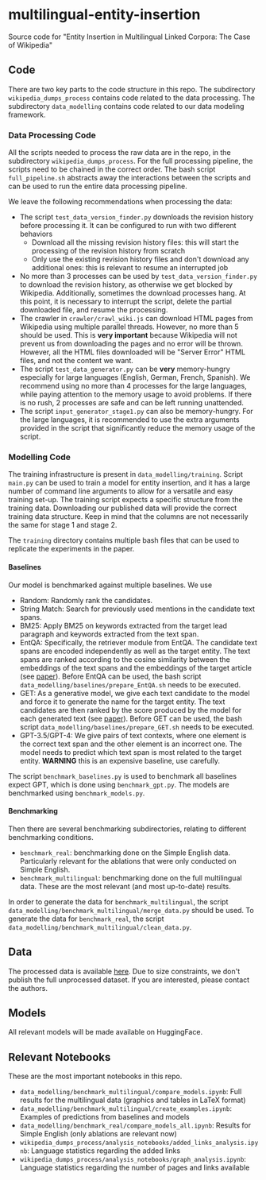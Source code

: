 # multilingual-entity-insertion
Source code for "Entity Insertion in Multilingual Linked Corpora: The Case of Wikipedia"

## Code

There are two key parts to the code structure in this repo. The subdirectory `wikipedia_dumps_process` contains code related to the data processing. The subdirectory `data_modelling` contains code related to our data modeling framework.

### Data Processing Code

All the scripts needed to process the raw data are in the repo, in the subdirectory `wikipedia_dumps_process`. For the full processing pipeline, the scripts need to be chained in the correct order. The bash script `full_pipeline.sh` abstracts away the interactions between the scripts and can be used to run the entire data processing pipeline.

We leave the following recommendations when processing the data:
 - The script `test_data_version_finder.py` downloads the revision history before processing it. It can be configured to run with two different behaviors
   - Download all the missing revision history files: this will start the processing of the revision history from scratch
   - Only use the existing revision history files and don't download any additional ones: this is relevant to resume an interrupted job
 - No more than 3 processes can be used by `test_data_version_finder.py` to download the revision history, as otherwise we get blocked by Wikipedia. Additionally, sometimes the download processes hang. At this point, it is necessary to interrupt the script, delete the partial downloaded file, and resume the processing.
 - The crawler in `crawler/crawl_wiki.js` can download HTML pages from Wikipedia using multiple parallel threads. However, no more than 5 should be used. This is **very important** because Wikipedia will not prevent us from downloading the pages and no error will be thrown. However, all the HTML files downloaded will be "Server Error" HTML files, and not the content we want.
 - The script `test_data_generator.py` can be **very** memory-hungry especially for large languages (English, German, French, Spanish). We recommend using no more than 4 processes for the large languages, while paying attention to the memory usage to avoid problems. If there is no rush, 2 processes are safe and can be left running unattended.
 - The script `input_generator_stage1.py` can also be memory-hungry. For the large languages, it is recommended to use the extra arguments provided in the script that significantly reduce the memory usage of the script.

### Modelling Code

The training infrastructure is present in `data_modelling/training`. Script `main.py` can be used to train a model for entity insertion, and it has a large number of command line arguments to allow for a versatile and easy training set-up. The training script expects a specific structure from the training data. Downloading our published data will provide the correct training data structure. Keep in mind that the columns are not necessarily the same for stage 1 and stage 2.

The `training` directory contains multiple bash files that can be used to replicate the experiments in the paper.

#### Baselines

Our model is benchmarked against multiple baselines. We use
 - Random: Randomly rank the candidates.
 - String Match: Search for previously used mentions in the candidate text spans.
 - BM25: Apply BM25 on keywords extracted from the target lead paragraph and keywords extracted from the text span.
 - EntQA: Specifically, the retriever module from EntQA. The candidate text spans are encoded independently as well as the target entity. The text spans are ranked according to the cosine similarity between the embeddings of the text spans and the embeddings of the target article (see [paper](https://arxiv.org/abs/2110.02369)). Before EntQA can be used, the bash script `data_modelling/baselines/prepare_EntQA.sh` needs to be executed.
 - GET: As a generative model, we give each text candidate to the model and force it to generate the name for the target entity. The text candidates are then ranked by the score produced by the model for each generated text (see [paper](https://arxiv.org/abs/2209.06148)). Before GET can be used, the bash script `data_modelling/baselines/prepare_GET.sh` needs to be executed.
 - GPT-3.5/GPT-4: We give pairs of text contexts, where one element is the correct text span and the other element is an incorrect one. The model needs to predict which text span is most related to the target entity. **WARNING** this is an expensive baseline, use carefully.

The script `benchmark_baselines.py` is used to benchmark all baselines expect GPT, which is done using `benchmark_gpt.py`. The models are benchmarked using `benchmark_models.py`.

#### Benchmarking

Then there are several benchmarking subdirectories, relating to different benchmarking conditions.
 - `benchmark_real`: benchmarking done on the Simple English data. Particularly relevant for the ablations that were only conducted on Simple English.
 - `benchmark_multilingual`: benchmarking done on the full multilingual data. These are the most relevant (and most up-to-date) results.

 In order to generate the data for `benchmark_multilingual`, the script `data_modelling/benchmark_multilingual/merge_data.py` should be used. To generate the data for `benchmark_real`, the script `data_modelling/benchmark_multilingual/clean_data.py`.

## Data

The processed data is available [here](https://zenodo.org/records/13888211). Due to size constraints, we don't publish the full unprocessed dataset. If you are interested, please contact the authors.

## Models

All relevant models will be made available on HuggingFace.

## Relevant Notebooks
These are the most important notebooks in this repo.
 - `data_modelling/benchmark_multilingual/compare_models.ipynb`: Full results for the multilingual data (graphics and tables in LaTeX format)
 - `data_modelling/benchmark_multilingual/create_examples.ipynb`: Examples of predictions from baselines and models
 - `data_modelling/benchmark_real/compare_models_all.ipynb`: Results for Simple English (only ablations are relevant now)
 - `wikipedia_dumps_process/analysis_notebooks/added_links_analysis.ipynb`: Language statistics regarding the added links
 - `wikipedia_dumps_process/analysis_notebooks/graph_analysis.ipynb`: Language statistics regarding the number of pages and links available
